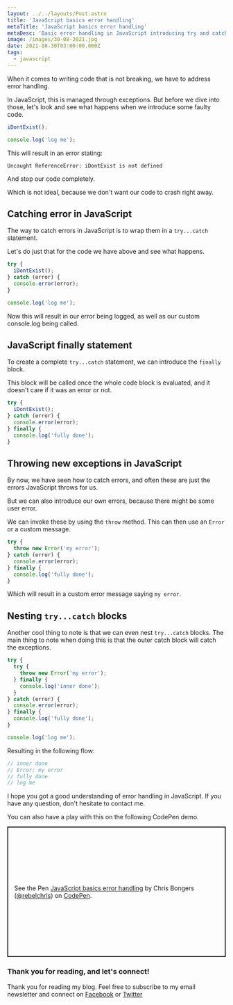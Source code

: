 ```yaml
---
layout: ../../layouts/Post.astro
title: 'JavaScript basics error handling'
metaTitle: 'JavaScript basics error handling'
metaDesc: 'Basic error handling in JavaScript introducing try and catch statements'
image: /images/30-08-2021.jpg
date: 2021-08-30T03:00:00.000Z
tags:
  - javascript
---
```


When it comes to writing code that is not breaking, we have to address error handling.

In JavaScript, this is managed through exceptions. But before we dive into those, let's look and see what happens when we introduce some faulty code.

```js
iDontExist();

console.log('log me');
```

This will result in an error stating:

```
Uncaught ReferenceError: iDontExist is not defined
```

And stop our code completely.

Which is not ideal, because we don't want our code to crash right away.

## Catching error in JavaScript

The way to catch errors in JavaScript is to wrap them in a `try...catch` statement.

Let's do just that for the code we have above and see what happens.

```js
try {
  iDontExist();
} catch (error) {
  console.error(error);
}

console.log('log me');
```

Now this will result in our error being logged, as well as our custom console.log being called.

## JavaScript finally statement

To create a complete `try...catch` statement, we can introduce the `finally` block.

This block will be called once the whole code block is evaluated, and it doesn't care if it was an error or not.

```js
try {
  iDontExist();
} catch (error) {
  console.error(error);
} finally {
  console.log('fully done');
}
```

## Throwing new exceptions in JavaScript

By now, we have seen how to catch errors, and often these are just the errors JavaScript throws for us.

But we can also introduce our own errors, because there might be some user error.

We can invoke these by using the `throw` method. This can then use an `Error` or a custom message.

```js
try {
  throw new Error('my error');
} catch (error) {
  console.error(error);
} finally {
  console.log('fully done');
}
```

Which will result in a custom error message saying `my error`.

## Nesting `try...catch` blocks

Another cool thing to note is that we can even nest `try...catch` blocks.
The main thing to note when doing this is that the outer catch block will catch the exceptions.

```js
try {
  try {
    throw new Error('my error');
  } finally {
    console.log('inner done');
  }
} catch (error) {
  console.error(error);
} finally {
  console.log('fully done');
}

console.log('log me');
```

Resulting in the following flow:

```js
// inner done
// Error: my error
// fully done
// log me
```

I hope you got a good understanding of error handling in JavaScript. If you have any question, don't hesitate to contact me.

You can also have a play with this on the following CodePen demo.

<p class="codepen" data-height="300" data-theme-id="dark" data-default-tab="js,result" data-slug-hash="rNwBpzR" data-user="rebelchris" style="height: 300px; box-sizing: border-box; display: flex; align-items: center; justify-content: center; border: 2px solid; margin: 1em 0; padding: 1em;">
  <span>See the Pen <a href="https://codepen.io/rebelchris/pen/rNwBpzR">
  JavaScript basics error handling</a> by Chris Bongers (<a href="https://codepen.io/rebelchris">@rebelchris</a>)
  on <a href="https://codepen.io">CodePen</a>.</span>
</p>
<script async defer src="https://cpwebassets.codepen.io/assets/embed/ei.js"></script>

### Thank you for reading, and let's connect!

Thank you for reading my blog. Feel free to subscribe to my email newsletter and connect on [Facebook](https://www.facebook.com/DailyDevTipsBlog) or [Twitter](https://twitter.com/DailyDevTips1)
